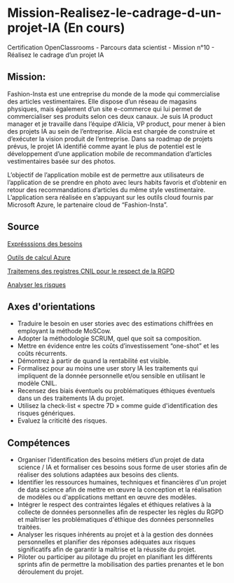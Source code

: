 # Mission-Realisez-le-cadrage-d-un-projet-IA (En cours)
Certification OpenClassrooms - Parcours data scientist - Mission n°10 - Réalisez le cadrage d’un projet IA

## Mission: 
Fashion-Insta est une entreprise du monde de la mode qui commercialise des articles vestimentaires. Elle dispose d’un réseau de magasins physiques, mais également d’un site e-commerce qui lui permet de commercialiser ses produits selon ces deux canaux.
Je suis IA product manager et je travaille dans l’équipe d’Alicia, VP product, pour mener à bien des projets IA au sein de l’entreprise. 
Alicia est chargée de construire et d’exécuter la vision produit de l’entreprise. Dans sa roadmap de projets prévus, le projet IA identifié comme ayant le plus de potentiel est le développement d’une application mobile de recommandation d’articles vestimentaires basée sur des photos.

L’objectif de l’application mobile est de permettre aux utilisateurs de l’application de se prendre en photo avec leurs habits favoris et d’obtenir en retour des recommandations d’articles du même style vestimentaire.
L’application sera réalisée en s’appuyant sur les outils cloud fournis par Microsoft Azure, le partenaire cloud de “Fashion-Insta”.

## Source 
[Exprésssions des besoins](https://s3.eu-west-1.amazonaws.com/course.oc-static.com/projects/Data_Scientist_V3_P10/Expression_besoins_Fashion_Insta.pdf)

[Outils de calcul Azure](https://azure.microsoft.com/fr-fr/pricing/calculator/)

[Traitemens des registres CNIL pour le respect de la RGPD](https://azure.microsoft.com/fr-fr/pricing/calculator/)

[Analyser les risques](https://s3.eu-west-1.amazonaws.com/course.oc-static.com/projects/Data_Scientist_V3_P10/Contexte_projet_Fashion_Insta.pdf)

## Axes d'orientations 
- Traduire le besoin en user stories avec des estimations chiffrées en employant la méthode MoSCow.
- Adopter la méthodologie SCRUM, quel que soit sa composition.
- Mettre en évidence entre les coûts d’investissement “one-shot” et les coûts récurrents.
- Démontrez à partir de quand la rentabilité est visible.
- Formalisez pour au moins une user story IA les traitements qui impliquent de la donnée personnelle et/ou sensible en utilisant le modèle CNIL.
- Recensez des biais éventuels ou problématiques éthiques éventuels dans un des traitements IA du projet.
- Utilisez la check-list « spectre 7D » comme guide d'identification des risques génériques.
- Evaluez la criticité des risques.

## Compétences
- Organiser l’identification des besoins métiers d’un projet de data science / IA et formaliser ces besoins sous forme de user stories afin de réaliser des solutions adaptées aux besoins des clients.
- Identifier les ressources humaines, techniques et financières d'un projet de data science afin de mettre en œuvre la conception et la réalisation de modèles ou d'applications mettant en œuvre des modèles.
- Intégrer le respect des contraintes légales et éthiques relatives à la collecte de données personnelles afin de respecter les règles du RGPD et maîtriser les problématiques d'éthique des données personnelles traitées.
- Analyser les risques inhérents au projet et à la gestion des données personnelles et planifier des réponses adéquates aux risques significatifs afin de garantir la maîtrise et la réussite du projet.
- Piloter ou participer au pilotage du projet en planifiant les différents sprints afin de permettre la mobilisation des parties prenantes et le bon déroulement du projet.
